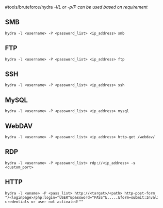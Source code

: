 #tools/bruteforce/hydra 
*-l/L or -p/P can be used based on requirement*

## SMB
```
hydra -l <username> -P <password_list> <ip_address> smb
```

## FTP
```
hydra -l <username> -P <password_list> <ip_address> ftp
```

## SSH
```
hydra -l <username> -P <password_list> <ip_address> ssh
```

## MySQL
```
hydra -l <username> -P <password_list> <ip_address> mysql
```

## WebDAV
```
hydra -l <username> -P <password_list> <ip_address> http-get /webdav/
```

## RDP
```
hydra -l <username> -P <password_list> rdp://<ip_address> -s <custom_port>
```

## HTTP
```
hydra -l <uname> -P <pass_list> http://<target>/<path> http-post-form "/<loginpage>/php:login=^USER^&password=^PASS^&.....&form=submit:Invalid credentials or user not activated!""
```